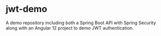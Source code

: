 # jwt-demo
A demo repository including both a Spring Boot API with Spring Security along with an Angular 12 project to demo JWT authentication.
